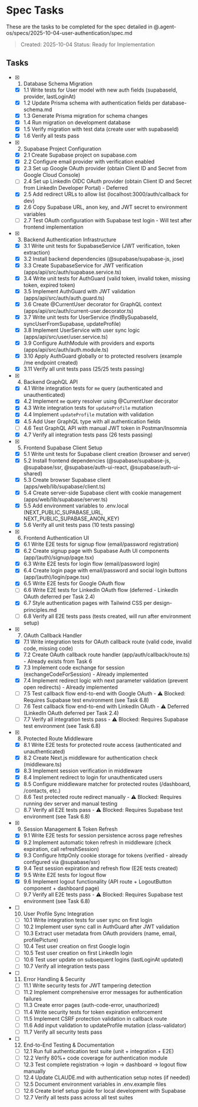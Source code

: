 # Spec Tasks

These are the tasks to be completed for the spec detailed in @.agent-os/specs/2025-10-04-user-authentication/spec.md

> Created: 2025-10-04
> Status: Ready for Implementation

## Tasks

- [x] 1. Database Schema Migration
  - [x] 1.1 Write tests for User model with new auth fields (supabaseId, provider, lastLoginAt)
  - [x] 1.2 Update Prisma schema with authentication fields per database-schema.md
  - [x] 1.3 Generate Prisma migration for schema changes
  - [x] 1.4 Run migration on development database
  - [x] 1.5 Verify migration with test data (create user with supabaseId)
  - [x] 1.6 Verify all tests pass

- [x] 2. Supabase Project Configuration
  - [x] 2.1 Create Supabase project on supabase.com
  - [x] 2.2 Configure email provider with verification enabled
  - [x] 2.3 Set up Google OAuth provider (obtain Client ID and Secret from Google Cloud Console)
  - [ ] 2.4 Set up LinkedIn OIDC OAuth provider (obtain Client ID and Secret from LinkedIn Developer Portal) - Deferred
  - [x] 2.5 Add redirect URLs to allow list (localhost:3000/auth/callback for dev)
  - [x] 2.6 Copy Supabase URL, anon key, and JWT secret to environment variables
  - [ ] 2.7 Test OAuth configuration with Supabase test login - Will test after frontend implementation

- [x] 3. Backend Authentication Infrastructure
  - [x] 3.1 Write unit tests for SupabaseService (JWT verification, token extraction)
  - [x] 3.2 Install backend dependencies (@supabase/supabase-js, jose)
  - [x] 3.3 Create SupabaseService for JWT verification (apps/api/src/auth/supabase.service.ts)
  - [x] 3.4 Write unit tests for AuthGuard (valid token, invalid token, missing token, expired token)
  - [x] 3.5 Implement AuthGuard with JWT validation (apps/api/src/auth/auth.guard.ts)
  - [x] 3.6 Create @CurrentUser decorator for GraphQL context (apps/api/src/auth/current-user.decorator.ts)
  - [x] 3.7 Write unit tests for UserService (findBySupabaseId, syncUserFromSupabase, updateProfile)
  - [x] 3.8 Implement UserService with user sync logic (apps/api/src/user/user.service.ts)
  - [x] 3.9 Configure AuthModule with providers and exports (apps/api/src/auth/auth.module.ts)
  - [x] 3.10 Apply AuthGuard globally or to protected resolvers (example /me endpoint created)
  - [x] 3.11 Verify all unit tests pass (25/25 tests passing)

- [x] 4. Backend GraphQL API
  - [x] 4.1 Write integration tests for `me` query (authenticated and unauthenticated)
  - [x] 4.2 Implement `me` query resolver using @CurrentUser decorator
  - [x] 4.3 Write integration tests for `updateProfile` mutation
  - [x] 4.4 Implement `updateProfile` mutation with validation
  - [x] 4.5 Add User GraphQL type with all authentication fields
  - [ ] 4.6 Test GraphQL API with manual JWT token in Postman/Insomnia
  - [x] 4.7 Verify all integration tests pass (26 tests passing)

- [x] 5. Frontend Supabase Client Setup
  - [x] 5.1 Write unit tests for Supabase client creation (browser and server)
  - [x] 5.2 Install frontend dependencies (@supabase/supabase-js, @supabase/ssr, @supabase/auth-ui-react, @supabase/auth-ui-shared)
  - [x] 5.3 Create browser Supabase client (apps/web/lib/supabase/client.ts)
  - [x] 5.4 Create server-side Supabase client with cookie management (apps/web/lib/supabase/server.ts)
  - [x] 5.5 Add environment variables to .env.local (NEXT_PUBLIC_SUPABASE_URL, NEXT_PUBLIC_SUPABASE_ANON_KEY)
  - [x] 5.6 Verify all unit tests pass (10 tests passing)

- [x] 6. Frontend Authentication UI
  - [x] 6.1 Write E2E tests for signup flow (email/password registration)
  - [x] 6.2 Create signup page with Supabase Auth UI components (app/(auth)/signup/page.tsx)
  - [x] 6.3 Write E2E tests for login flow (email/password login)
  - [x] 6.4 Create login page with email/password and social login buttons (app/(auth)/login/page.tsx)
  - [x] 6.5 Write E2E tests for Google OAuth flow
  - [ ] 6.6 Write E2E tests for LinkedIn OAuth flow (deferred - LinkedIn OAuth deferred per Task 2.4)
  - [x] 6.7 Style authentication pages with Tailwind CSS per design-principles.md
  - [ ] 6.8 Verify all E2E tests pass (tests created, will run after environment setup)

- [x] 7. OAuth Callback Handler
  - [x] 7.1 Write integration tests for OAuth callback route (valid code, invalid code, missing code)
  - [x] 7.2 Create OAuth callback route handler (app/auth/callback/route.ts) - Already exists from Task 6
  - [x] 7.3 Implement code exchange for session (exchangeCodeForSession) - Already implemented
  - [x] 7.4 Implement redirect logic with next parameter validation (prevent open redirects) - Already implemented
  - [ ] 7.5 Test callback flow end-to-end with Google OAuth - ⚠️ Blocked: Requires Supabase test environment (see Task 6.8)
  - [ ] 7.6 Test callback flow end-to-end with LinkedIn OAuth - ⚠️ Deferred (LinkedIn OAuth deferred per Task 2.4)
  - [ ] 7.7 Verify all integration tests pass - ⚠️ Blocked: Requires Supabase test environment (see Task 6.8)

- [x] 8. Protected Route Middleware
  - [x] 8.1 Write E2E tests for protected route access (authenticated and unauthenticated)
  - [x] 8.2 Create Next.js middleware for authentication check (middleware.ts)
  - [x] 8.3 Implement session verification in middleware
  - [x] 8.4 Implement redirect to login for unauthenticated users
  - [x] 8.5 Configure middleware matcher for protected routes (/dashboard, /contacts, etc.)
  - [ ] 8.6 Test protected route redirect manually - ⚠️ Blocked: Requires running dev server and manual testing
  - [ ] 8.7 Verify all E2E tests pass - ⚠️ Blocked: Requires Supabase test environment (see Task 6.8)

- [x] 9. Session Management & Token Refresh
  - [x] 9.1 Write E2E tests for session persistence across page refreshes
  - [x] 9.2 Implement automatic token refresh in middleware (check expiration, call refreshSession)
  - [x] 9.3 Configure httpOnly cookie storage for tokens (verified - already configured via @supabase/ssr)
  - [x] 9.4 Test session expiration and refresh flow (E2E tests created)
  - [x] 9.5 Write E2E tests for logout flow
  - [x] 9.6 Implement logout functionality (API route + LogoutButton component + dashboard page)
  - [ ] 9.7 Verify all E2E tests pass - ⚠️ Blocked: Requires Supabase test environment (see Task 6.8)

- [ ] 10. User Profile Sync Integration
  - [ ] 10.1 Write integration tests for user sync on first login
  - [ ] 10.2 Implement user sync call in AuthGuard after JWT validation
  - [ ] 10.3 Extract user metadata from OAuth providers (name, email, profilePicture)
  - [ ] 10.4 Test user creation on first Google login
  - [ ] 10.5 Test user creation on first LinkedIn login
  - [ ] 10.6 Test user update on subsequent logins (lastLoginAt updated)
  - [ ] 10.7 Verify all integration tests pass

- [ ] 11. Error Handling & Security
  - [ ] 11.1 Write security tests for JWT tampering detection
  - [ ] 11.2 Implement comprehensive error messages for authentication failures
  - [ ] 11.3 Create error pages (auth-code-error, unauthorized)
  - [ ] 11.4 Write security tests for token expiration enforcement
  - [ ] 11.5 Implement CSRF protection validation in callback route
  - [ ] 11.6 Add input validation to updateProfile mutation (class-validator)
  - [ ] 11.7 Verify all security tests pass

- [ ] 12. End-to-End Testing & Documentation
  - [ ] 12.1 Run full authentication test suite (unit + integration + E2E)
  - [ ] 12.2 Verify 80%+ code coverage for authentication module
  - [ ] 12.3 Test complete registration → login → dashboard → logout flow manually
  - [ ] 12.4 Update CLAUDE.md with authentication setup notes (if needed)
  - [ ] 12.5 Document environment variables in .env.example files
  - [ ] 12.6 Create brief setup guide for local development with Supabase
  - [ ] 12.7 Verify all tests pass across all test suites
